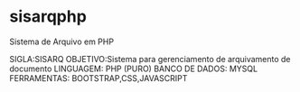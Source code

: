 # sisarqphp
Sistema de Arquivo em PHP

SIGLA:SISARQ
OBJETIVO:Sistema para gerenciamento de arquivamento de documento
LINGUAGEM: PHP (PURO)
BANCO DE DADOS: MYSQL
FERRAMENTAS: BOOTSTRAP,CSS,JAVASCRIPT

